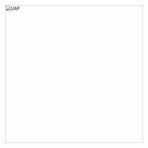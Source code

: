 <img width="442" alt="UAP" src="https://github.com/user-attachments/assets/78e04d1d-2981-4981-8aaa-e7fc3ae53ebe" />
